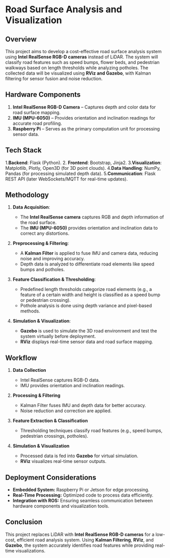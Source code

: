 # Road Surface Analysis and Visualization

## Overview
This project aims to develop a cost-effective road surface analysis system using **Intel RealSense RGB-D cameras** instead of LiDAR. The system will classify road features such as speed bumps, flower beds, and pedestrian walkways based on length thresholds while analyzing potholes. The collected data will be visualized using **RViz and Gazebo**, with Kalman filtering for sensor fusion and noise reduction.

## Hardware Components
1. **Intel RealSense RGB-D Camera** – Captures depth and color data for road surface mapping.
2. **IMU (MPU-6050)** – Provides orientation and inclination readings for accurate road profiling.
3. **Raspberry Pi** – Serves as the primary computation unit for processing sensor data.

## Tech Stack
1.**Backend**: Flask (Python).
2. **Frontend**: Bootstrap, Jinja2.
3.**Visualization**: Matplotlib, Plotly, Open3D (for 3D point clouds).
4.**Data Handling**: NumPy, Pandas (for processing simulated depth data).
5.**Communication**: Flask REST API (later WebSockets/MQTT for real-time updates).

## Methodology
1. **Data Acquisition**:
   - The **Intel RealSense camera** captures RGB and depth information of the road surface.
   - The **IMU (MPU-6050)** provides orientation and inclination data to correct any distortions.

2. **Preprocessing & Filtering**:
   - A **Kalman Filter** is applied to fuse IMU and camera data, reducing noise and improving accuracy.
   - Depth data is analyzed to differentiate road elements like speed bumps and potholes.

3. **Feature Classification & Thresholding**:
   - Predefined length thresholds categorize road elements (e.g., a feature of a certain width and height is classified as a speed bump or pedestrian crossing).
   - Pothole analysis is done using depth variance and pixel-based methods.

4. **Simulation & Visualization**:
   - **Gazebo** is used to simulate the 3D road environment and test the system virtually before deployment.
   - **RViz** displays real-time sensor data and road surface mapping.

## Workflow
1. **Data Collection**
   - Intel RealSense captures RGB-D data.
   - IMU provides orientation and inclination readings.

2. **Processing & Filtering**
   - Kalman Filter fuses IMU and depth data for better accuracy.
   - Noise reduction and correction are applied.

3. **Feature Extraction & Classification**
   - Thresholding techniques classify road features (e.g., speed bumps, pedestrian crossings, potholes).

4. **Simulation & Visualization**
   - Processed data is fed into **Gazebo** for virtual simulation.
   - **RViz** visualizes real-time sensor outputs.


## Deployment Considerations
- **Embedded System:** Raspberry Pi or Jetson for edge processing.
- **Real-Time Processing:** Optimized code to process data efficiently.
- **Integration with ROS:** Ensuring seamless communication between hardware components and visualization tools.

## Conclusion
This project replaces LiDAR with **Intel RealSense RGB-D cameras** for a low-cost, efficient road analysis system. Using **Kalman Filtering**, **RViz**, and **Gazebo**, the system accurately identifies road features while providing real-time visualizations.

